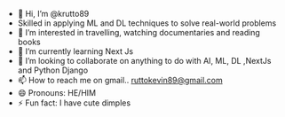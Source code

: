 - 👋 Hi, I’m @krutto89
- Skilled in applying ML and DL techniques to solve real-world problems
- 👀 I’m interested in travelling, watching documentaries and reading books
- 🌱 I’m currently learning Next Js  
- 💞️ I’m looking to collaborate on anything to do with AI, ML, DL ,NextJs and Python Django
- 📫 How to reach me on gmail.. ruttokevin89@gmail.com
- 😄 Pronouns: HE/HIM
- ⚡ Fun fact: I have cute dimples

<!---
krutto89/krutto89 is a ✨ special ✨ repository because its `README.md` (this file) appears on your GitHub profile.
You can click the Preview link to take a look at your changes.
--->
